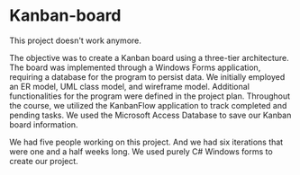 # Kanban-board
This project doesn't work anymore.

The objective was to create a Kanban board using a three-tier architecture. The board was implemented through a Windows Forms application, requiring a database for the program to persist data. We initially employed an ER model, UML class model, and wireframe model. Additional functionalities for the program were defined in the project plan. Throughout the course, we utilized the KanbanFlow application to track completed and pending tasks. We used the Microsoft Access Database to save our Kanban board information.

We had five people working on this project. And we had six iterations that were one and a half weeks long. We used purely C# Windows forms to create our project.
